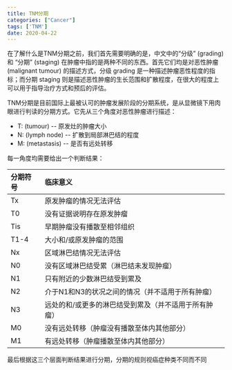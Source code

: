 ```yaml
---
title: TNM分期
categories: ["Cancer"]
tags: ['TNM']
date: 2020-04-22
---
```




在了解什么是TNM分期之前，我们首先需要明确的是，中文中的“分级” (grading) 和 “分期” (staging) 在肿瘤中指的是两种不同的东西。首先它们均是对恶性肿瘤 (malignant tumour) 的描述方式，分级 grading 是一种描述肿瘤恶性程度的指标；而分期 staging 则是描述恶性肿瘤的生长范围和扩散程度，在很大的程度上可以用于指导治疗方式和预后的评估。

TNM分期是目前国际上最被认可的肿瘤发展阶段的分期系统，是从显微镜下用肉眼进行判读的分期方式。它先从三个角度对恶性肿瘤进行描述：

- T: (tumour)  -- 原发灶的肿瘤大小
- N: (lymph node) -- 扩散到局部淋巴结的程度
- M: (metastasis) -- 是否有远处转移

每一角度均需要给出一个判断结果：

| 分期符号 | 临床意义                                              |
| :------- | :---------------------------------------------------- |
| Tx       | 原发肿瘤的情况无法评估                                |
| T0       | 没有证据说明存在原发肿瘤                              |
| Tis      | 早期肿瘤没有播散至相邻组织                            |
| T1-4     | 大小和/或原发肿瘤的范围                               |
| Nx       | 区域淋巴结情况无法评估                                |
| N0       | 没有区域淋巴结受累（淋巴结未发现肿瘤）                |
| N1       | 只有附近的少数淋巴结受到累及                          |
| N2       | 介于N1和N3的状况之间的情况（并不适用于所有肿瘤）      |
| N3       | 远处的和/或更多的淋巴结受到累及（并不适用于所有肿瘤） |
| M0       | 没有远处转移（肿瘤没有播散至体内其他部分）            |
| M1       | 有远处转移（肿瘤播散至体内其他部分）                  |

最后根据这三个层面判断结果进行分期，分期的规则视癌症种类不同而不同



